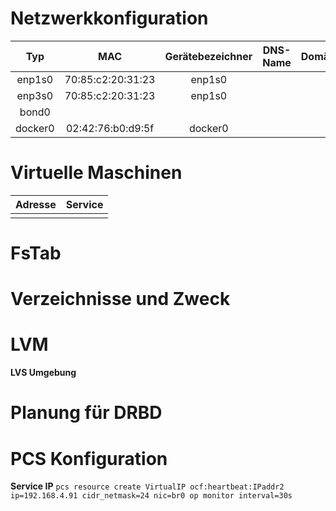 # Netzwerkkonfiguration
| Typ | MAC | Gerätebezeichner | DNS-Name | Domäne | IPv4-Subnetz | IPv6-Subnetz | IPv4-Adresse | IPv6-Adresse | 
| :---: | :---: | :---: | :---: | :---: | :---: | :---: | :---: | :---: |
| enp1s0 | 70:85:c2:20:31:23 | enp1s0 |  |  |  |  |  |  |
| enp3s0 | 70:85:c2:20:31:23 | enp1s0 |  |  |  |  |  |  |
| bond0 |  |  |  |  |  |  |  |  |
| docker0 | 02:42:76:b0:d9:5f | docker0 |  |  |  |  |  |  |

# Virtuelle Maschinen

| Adresse | Service |
| :--------: | :--------: |
|||

# FsTab

# Verzeichnisse und Zweck

# LVM 

**LVS Umgebung**

# Planung für DRBD


# PCS Konfiguration

**Service IP** 
`pcs resource create VirtualIP ocf:heartbeat:IPaddr2 ip=192.168.4.91 cidr_netmask=24 nic=br0 op monitor interval=30s`
